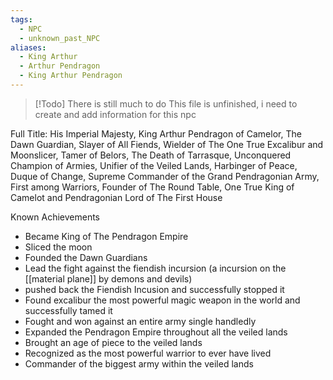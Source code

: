 ```yaml
---
tags:
  - NPC
  - unknown_past_NPC
aliases:
  - King Arthur
  - Arthur Pendragon
  - King Arthur Pendragon
---
```

> [!Todo] There is still much to do
> This file is unfinished, i need to create and add information for this npc

Full Title:
His Imperial Majesty, King Arthur Pendragon of Camelor, The Dawn Guardian, Slayer of All Fiends, Wielder of The One True Excalibur and Moonslicer, Tamer of Belors, The Death of Tarrasque, Unconquered Champion of Armies, Unifier of the Veiled Lands, Harbinger of Peace, Duque of Change, Supreme Commander of the Grand Pendragonian Army, First among Warriors, Founder of The Round Table, One True King of Camelot and Pendragonian Lord of The First House

Known Achievements
- Became King of The Pendragon Empire 
- Sliced the moon
- Founded the Dawn Guardians 
- Lead the fight against the fiendish incursion (a incursion on the [[material plane]] by demons and devils) 
- pushed back the Fiendish Incusion and successfully stopped it 
- Found excalibur the most powerful magic weapon in the world and successfully tamed it 
- Fought and won against an entire army single handledly 
- Expanded the Pendragon Empire throughout all the veiled lands
- Brought an age of piece to the veiled lands 
- Recognized as the most powerful warrior to ever have lived
- Commander of the biggest army within the veiled lands